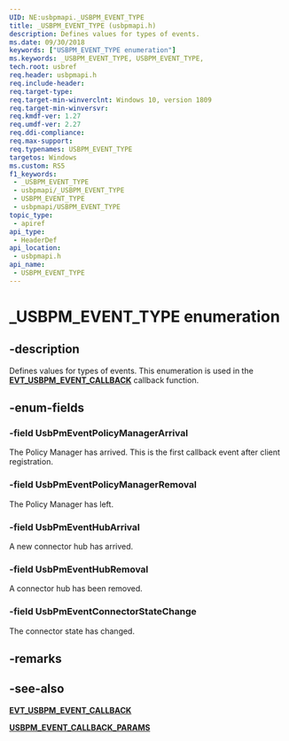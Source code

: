 ```yaml
---
UID: NE:usbpmapi._USBPM_EVENT_TYPE
title: _USBPM_EVENT_TYPE (usbpmapi.h)
description: Defines values for types of events.
ms.date: 09/30/2018
keywords: ["USBPM_EVENT_TYPE enumeration"]
ms.keywords: _USBPM_EVENT_TYPE, USBPM_EVENT_TYPE,
tech.root: usbref
req.header: usbpmapi.h
req.include-header: 
req.target-type: 
req.target-min-winverclnt: Windows 10, version 1809
req.target-min-winversvr: 
req.kmdf-ver: 1.27
req.umdf-ver: 2.27
req.ddi-compliance: 
req.max-support: 
req.typenames: USBPM_EVENT_TYPE
targetos: Windows
ms.custom: RS5
f1_keywords:
 - _USBPM_EVENT_TYPE
 - usbpmapi/_USBPM_EVENT_TYPE
 - USBPM_EVENT_TYPE
 - usbpmapi/USBPM_EVENT_TYPE
topic_type:
 - apiref
api_type:
 - HeaderDef
api_location:
 - usbpmapi.h
api_name:
 - USBPM_EVENT_TYPE
---
```


# _USBPM_EVENT_TYPE enumeration


## -description

Defines values for types of events. This enumeration is used in the [**EVT_USBPM_EVENT_CALLBACK**](nc-usbpmapi-evt_usbpm_event_callback.md) callback function.

## -enum-fields

### -field UsbPmEventPolicyManagerArrival 

The Policy Manager has arrived. This is the first callback event after client registration.

### -field UsbPmEventPolicyManagerRemoval 

 The Policy Manager has left.

### -field UsbPmEventHubArrival

A new connector hub has arrived.

### -field UsbPmEventHubRemoval 

A connector hub has been removed.

### -field UsbPmEventConnectorStateChange 

 The connector state has changed.

## -remarks

## -see-also

[**EVT_USBPM_EVENT_CALLBACK**](nc-usbpmapi-evt_usbpm_event_callback.md)

[**USBPM_EVENT_CALLBACK_PARAMS**](ns-usbpmapi-_usbpm_event_callback_params.md)

